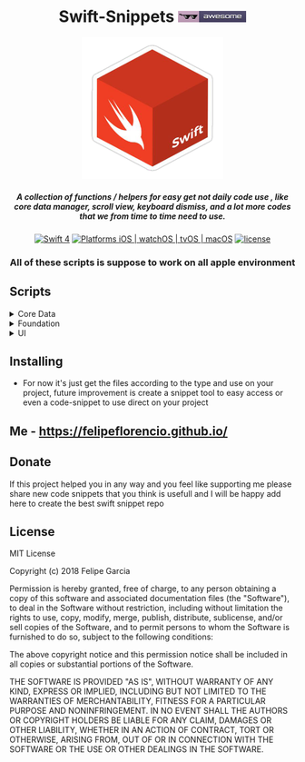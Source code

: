 <div align="center">

# Swift-Snippets <a href="https://github.com/felipeflorencio"><img src="https://github.com/felipeflorencio/Swift-Snippets/blob/master/icons/awesome-badge-template.png?raw=true" height="20px" width="120px"></a>

<img src="https://github.com/felipeflorencio/Swift-Snippets/blob/master/icons/swift-cube.png?raw=true" height="250px" width="250px">

##### A collection of functions / helpers for easy get not daily code use , like core data manager, scroll view, keyboard dismiss, and a lot more codes that we from time to time need to use.

[![Swift 4](https://img.shields.io/badge/Swift-4-green.svg?style=flat)](https://swift.org)
[![Platforms iOS | watchOS | tvOS | macOS](https://img.shields.io/badge/Platforms-iOS%20%7C%20watchOS%20%7C%20tvOS%20%7C%20macOS-green.svg?style=flat)](http://www.apple.com)
[![license](https://img.shields.io/github/license/mashape/apistatus.svg?style=plastic)]()



### All of these scripts is suppose to work on all apple environment

</div>

## Scripts

<details>
<summary>Core Data</summary>

Colletion of core data most used code that you will need

- `Initialize core data/*`: snippet for you initialize you core date environment;
- `Receive update about core data update/*`: snippet for you receive any core data update, for new itens added, updated and deleted;

</details>

<details>
<summary>Foundation</summary>

Colletion of helpers functions for Foundation API's and the way to use in your project.

Can be just a class or a extension, variable, function, you can chose what is the best for your implementation / need.

- `Date formatter*`: snippet for you set the formatter that you want for you date string, has a default value or even you can set your own;
- `Computed variable inside extension using associated object*`: snippet for you be able to add computed variables inside extension using associate object;
- `Delay operation*`: snippet for you to easy delay operations using the block syntax or even implement using the protocol implementation;
- `Array extension, secure get item*`: snippet for secure retrieve a item from array already validating if item is there and if so return, otherwise return nil;

</details>

<details>
<summary>UI</summary>

Colletion of UI most used code that you will need.

All the files / class has some kind of comment and help according to the need and if need.

<details>
<summary>Helpers</summary>

Colletion of helpers functions for things related to view in general and the way to use in your project.

Can be just a class or a extension, variable, function, you can chose what is the best for your implementation / need.

- `Load view controller programmatically at start*`: snippet for you set programmatically which will be the root view controller when loading your app;
- `Load NIB according to the view controller file*`: snippet for you load your nibs just using the view controller name and access a function that will return the nib, without need to set the bundle or path;
- `UIColor+Helper - Get the HEX from UIColor`: snippet for you get a string with the HEX representation from UIColor;

</details>

<details>
<summary>UIImage</summary>

Colletion of helpers functions for UIImage and the way to use in your project.

Can be just a class or a extension, you can chose what is the best for your implementation / need.

- `Tint color to your UIImage*`: snippet for you tint you image;

</details>

<details>
<summary>UIButton</summary>

Colletion of helpers functions for UIButton and the way to use in your project.

Can be just a class or a extension, you can chose what is the best for your implementation / need.

- `Add image and text horizontal aligned to your UIButton*`: snippet for you add a image and text and align both horizontal and center;
- `Rotate UIButton according to the device orientation*`: snippet for you be able to rotate a button according to the device orientation;

</details>

<details>
<summary>UITextView</summary>

Colletion of helpers functions for UITextView and the way to use in your project.

Can be just a class or a extension, you can chose what is the best for your implementation / need.

- `Auto adjust UITextView*`: snippet for you adjust your UITextView according to the text size;

</details>
</details>

## Installing

* For now it's just get the files according to the type and use on your project, future improvement is create a snippet tool to easy access or even a code-snippet to use direct on your project

## Me - https://felipeflorencio.github.io/

## Donate
If this project helped you in any way and you feel like supporting me please share new code snippets that you think is usefull and I will be happy add here to create the best swift snippet repo

## License

MIT License

Copyright (c) 2018 Felipe Garcia

Permission is hereby granted, free of charge, to any person obtaining a copy of this software and associated documentation files (the "Software"), to deal in the Software without restriction, including without limitation the rights to use, copy, modify, merge, publish, distribute, sublicense, and/or sell copies of the Software, and to permit persons to whom the Software is furnished to do so, subject to the following conditions:

The above copyright notice and this permission notice shall be included in all copies or substantial portions of the Software.

THE SOFTWARE IS PROVIDED "AS IS", WITHOUT WARRANTY OF ANY KIND, EXPRESS OR IMPLIED, INCLUDING BUT NOT LIMITED TO THE WARRANTIES OF MERCHANTABILITY, FITNESS FOR A PARTICULAR PURPOSE AND NONINFRINGEMENT. IN NO EVENT SHALL THE AUTHORS OR COPYRIGHT HOLDERS BE LIABLE FOR ANY CLAIM, DAMAGES OR OTHER LIABILITY, WHETHER IN AN ACTION OF CONTRACT, TORT OR OTHERWISE, ARISING FROM, OUT OF OR IN CONNECTION WITH THE SOFTWARE OR THE USE OR OTHER DEALINGS IN THE SOFTWARE.

